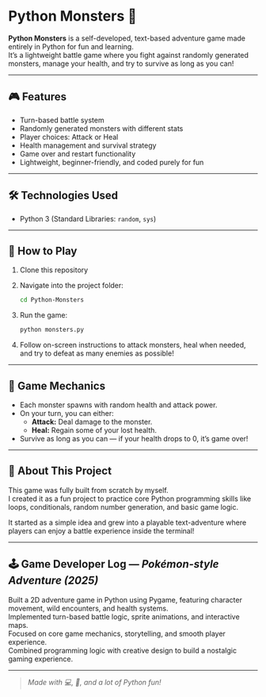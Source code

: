 # Python Monsters 🐲

**Python Monsters** is a self-developed, text-based adventure game made entirely in Python for fun and learning.  
It’s a lightweight battle game where you fight against randomly generated monsters, manage your health, and try to survive as long as you can!

---

## 🎮 Features

- Turn-based battle system
- Randomly generated monsters with different stats
- Player choices: Attack or Heal
- Health management and survival strategy
- Game over and restart functionality
- Lightweight, beginner-friendly, and coded purely for fun

---

## 🛠️ Technologies Used

- Python 3 (Standard Libraries: `random`, `sys`)

---

## 🚀 How to Play

1. Clone this repository

2. Navigate into the project folder:

    ```bash
    cd Python-Monsters
    ```

3. Run the game:

    ```bash
    python monsters.py
    ```

4. Follow on-screen instructions to attack monsters, heal when needed, and try to defeat as many enemies as possible!

---

## 📜 Game Mechanics

- Each monster spawns with random health and attack power.
- On your turn, you can either:
  - **Attack:** Deal damage to the monster.
  - **Heal:** Regain some of your lost health.
- Survive as long as you can — if your health drops to 0, it’s game over!

---

## 🧩 About This Project

This game was fully built from scratch by myself.  
I created it as a fun project to practice core Python programming skills like loops, conditionals, random number generation, and basic game logic.

It started as a simple idea and grew into a playable text-adventure where players can enjoy a battle experience inside the terminal!

---

## 🕹️ Game Developer Log — *Pokémon-style Adventure (2025)*

Built a 2D adventure game in Python using Pygame, featuring character movement, wild encounters, and health systems.  
Implemented turn-based battle logic, sprite animations, and interactive maps.  
Focused on core game mechanics, storytelling, and smooth player experience.  
Combined programming logic with creative design to build a nostalgic gaming experience.

---

> *Made with 💻, 🧠, and a lot of Python fun!*

